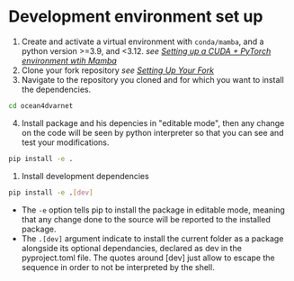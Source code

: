 # Development environment set up

1. Create and activate a virtual environment with `conda/mamba`, and a python version >=3.9, and <3.12. *see [Setting up a CUDA + PyTorch environment wtih Mamba](./pytorch-mamba-env.md)*
2. Clone your fork repository *see [Setting Up Your Fork](./fork.md)*
3. Navigate to the repository you cloned and for which you want to install the dependencies.
``` bash
cd ocean4dvarnet
```
4. Install package and his depencies in "editable mode", then any change on the code will be seen by python interpreter so that you can see and test your modifications.
``` bash
pip install -e .
```
1. Install development dependencies
``` bash
pip install -e .[dev]
```
   - The `-e` option tells pip to install the package in editable mode, meaning that any change done to the source will be reported to the installed package.
   - The `.[dev]` argument indicate to install the current folder as a package alongside its optional dependancies, declared as dev in the pyproject.toml file. The quotes around [dev] just allow to escape the sequence in order to not be interpreted by the shell.



